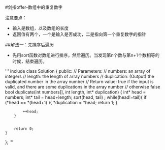 #剑指offer-数组中的重复数字




注意要点：
- 输入是数组，以及数组的长度
- 返回值有两个，一个是输入是否成功，二是指向第一个重复数字的指针

##解法一：先排序后遍历
- 先用sort函数对数组进行排序，然后遍历。当发现第n个数与第n+1个数相等的时候，结束遍历。


'''
include<algorithm> 
class Solution {
public:
    // Parameters:
    //        numbers:     an array of integers
    //        length:      the length of array numbers
    //        duplication: (Output) the duplicated number in the array number
    // Return value:       true if the input is valid, and there are some duplications in the array number
    //                     otherwise false
    bool duplicate(int numbers[], int length, int* duplication) {
        int* head = numbers;
        int* tail = head+length;
        sort(head, tail) ;
        while(head!=tail){
            if (*head == *(head+1) ){
                *duplication = *head;
                return 1;
            }
            
            ++head;
        }
            
        
        return 0;
    }
};
'''
